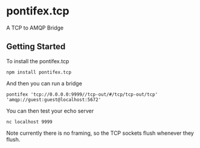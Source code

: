 pontifex.tcp
============

A TCP to AMQP Bridge

Getting Started
---------------

To install the pontifex.tcp
	
	npm install pontifex.tcp

And then you can run a bridge
	
	pontifex 'tcp://0.0.0.0:9999//tcp-out/#/tcp/tcp-out/tcp' 'amqp://guest:guest@localhost:5672'

You can then test your echo server

	nc localhost 9999

Note currently there is no framing, so the TCP sockets flush whenever they flush.



